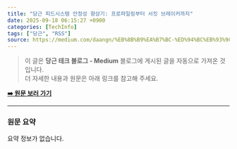 ```yaml
---
title: "당근 피드시스템 안정성 향상기: 프로파일링부터 서킷 브레이커까지"
date: 2025-09-18 06:15:27 +0900
categories: [TechInfo]
tags: ["당근", "RSS"]
source: https://medium.com/daangn/%EB%8B%B9%EA%B7%BC-%ED%94%BC%EB%93%9C%EC%8B%9C%EC%8A%A4%ED%85%9C-%EC%95%88%EC%A0%95%EC%84%B1-%ED%96%A5%EC%83%81%EA%B8%B0-%ED%94%84%EB%A1%9C%ED%8C%8C%EC%9D%BC%EB%A7%81%EB%B6%80%ED%84%B0-%EC%84%9C%ED%82%B7%EB%B8%8C%EB%A0%88%EC%9D%B4%EC%BB%A4%EA%B9%8C%EC%A7%80-cac77f4b43f5?source=rss----4505f82a2dbd---4
---
```

> 이 글은 **당근 테크 블로그 - Medium** 블로그에 게시된 글을 자동으로 가져온 것입니다. <br>
> 더 자세한 내용과 원문은 아래 링크를 참고해 주세요.

[**➡️ 원문 보러 가기**](https://medium.com/daangn/%EB%8B%B9%EA%B7%BC-%ED%94%BC%EB%93%9C%EC%8B%9C%EC%8A%A4%ED%85%9C-%EC%95%88%EC%A0%95%EC%84%B1-%ED%96%A5%EC%83%81%EA%B8%B0-%ED%94%84%EB%A1%9C%ED%8C%8C%EC%9D%BC%EB%A7%81%EB%B6%80%ED%84%B0-%EC%84%9C%ED%82%B7%EB%B8%8C%EB%A0%88%EC%9D%B4%EC%BB%A4%EA%B9%8C%EC%A7%80-cac77f4b43f5?source=rss----4505f82a2dbd---4)

---

### 원문 요약
요약 정보가 없습니다.

